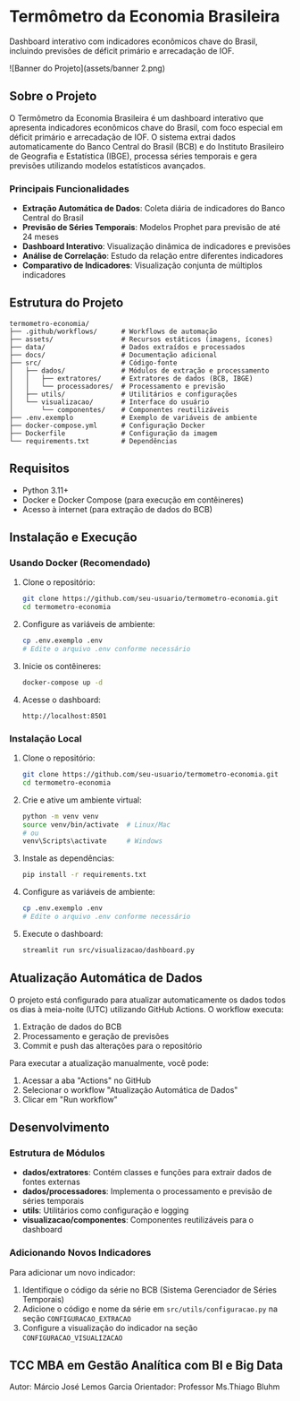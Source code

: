 # Termômetro da Economia Brasileira

Dashboard interativo com indicadores econômicos chave do Brasil, incluindo previsões de déficit primário e arrecadação de IOF.

![Banner do Projeto](assets/banner 2.png)

## Sobre o Projeto

O Termômetro da Economia Brasileira é um dashboard interativo que apresenta indicadores econômicos chave do Brasil, com foco especial em déficit primário e arrecadação de IOF. O sistema extrai dados automaticamente do Banco Central do Brasil (BCB) e do Instituto Brasileiro de Geografia e Estatística (IBGE), processa séries temporais e gera previsões utilizando modelos estatísticos avançados.

### Principais Funcionalidades

- **Extração Automática de Dados**: Coleta diária de indicadores do Banco Central do Brasil
- **Previsão de Séries Temporais**: Modelos Prophet para previsão de até 24 meses
- **Dashboard Interativo**: Visualização dinâmica de indicadores e previsões
- **Análise de Correlação**: Estudo da relação entre diferentes indicadores
- **Comparativo de Indicadores**: Visualização conjunta de múltiplos indicadores

## Estrutura do Projeto

```
termometro-economia/
├── .github/workflows/      # Workflows de automação
├── assets/                 # Recursos estáticos (imagens, ícones)
├── data/                   # Dados extraídos e processados
├── docs/                   # Documentação adicional
├── src/                    # Código-fonte
│   ├── dados/              # Módulos de extração e processamento
│   │   ├── extratores/     # Extratores de dados (BCB, IBGE)
│   │   └── processadores/  # Processamento e previsão
│   ├── utils/              # Utilitários e configurações
│   └── visualizacao/       # Interface do usuário
│       └── componentes/    # Componentes reutilizáveis
├── .env.exemplo            # Exemplo de variáveis de ambiente
├── docker-compose.yml      # Configuração Docker
├── Dockerfile              # Configuração da imagem
└── requirements.txt        # Dependências
```

## Requisitos

- Python 3.11+
- Docker e Docker Compose (para execução em contêineres)
- Acesso à internet (para extração de dados do BCB)

## Instalação e Execução

### Usando Docker (Recomendado)

1. Clone o repositório:
   ```bash
   git clone https://github.com/seu-usuario/termometro-economia.git
   cd termometro-economia
   ```

2. Configure as variáveis de ambiente:
   ```bash
   cp .env.exemplo .env
   # Edite o arquivo .env conforme necessário
   ```

3. Inicie os contêineres:
   ```bash
   docker-compose up -d
   ```

4. Acesse o dashboard:
   ```
   http://localhost:8501
   ```

### Instalação Local

1. Clone o repositório:
   ```bash
   git clone https://github.com/seu-usuario/termometro-economia.git
   cd termometro-economia
   ```

2. Crie e ative um ambiente virtual:
   ```bash
   python -m venv venv
   source venv/bin/activate  # Linux/Mac
   # ou
   venv\Scripts\activate     # Windows
   ```

3. Instale as dependências:
   ```bash
   pip install -r requirements.txt
   ```

4. Configure as variáveis de ambiente:
   ```bash
   cp .env.exemplo .env
   # Edite o arquivo .env conforme necessário
   ```

5. Execute o dashboard:
   ```bash
   streamlit run src/visualizacao/dashboard.py
   ```

## Atualização Automática de Dados

O projeto está configurado para atualizar automaticamente os dados todos os dias à meia-noite (UTC) utilizando GitHub Actions. O workflow executa:

1. Extração de dados do BCB
2. Processamento e geração de previsões
3. Commit e push das alterações para o repositório

Para executar a atualização manualmente, você pode:

1. Acessar a aba "Actions" no GitHub
2. Selecionar o workflow "Atualização Automática de Dados"
3. Clicar em "Run workflow"

## Desenvolvimento

### Estrutura de Módulos

- **dados/extratores**: Contém classes e funções para extrair dados de fontes externas
- **dados/processadores**: Implementa o processamento e previsão de séries temporais
- **utils**: Utilitários como configuração e logging
- **visualizacao/componentes**: Componentes reutilizáveis para o dashboard

### Adicionando Novos Indicadores

Para adicionar um novo indicador:

1. Identifique o código da série no BCB (Sistema Gerenciador de Séries Temporais)
2. Adicione o código e nome da série em `src/utils/configuracao.py` na seção `CONFIGURACAO_EXTRACAO`
3. Configure a visualização do indicador na seção `CONFIGURACAO_VISUALIZACAO`

## TCC MBA em Gestão Analítica com BI e Big Data

Autor: Márcio José Lemos Garcia
Orientador: Professor Ms.Thiago Bluhm
